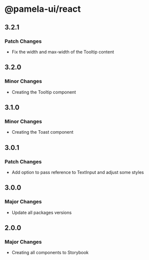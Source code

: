 # @pamela-ui/react

## 3.2.1

### Patch Changes

- Fix the width and max-width of the Tooltip content

## 3.2.0

### Minor Changes

- Creating the Tooltip component

## 3.1.0

### Minor Changes

- Creating the Toast component

## 3.0.1

### Patch Changes

- Add option to pass reference to TextInput and adjust some styles

## 3.0.0

### Major Changes

- Update all packages versions

## 2.0.0

### Major Changes

- Creating all components to Storybook
